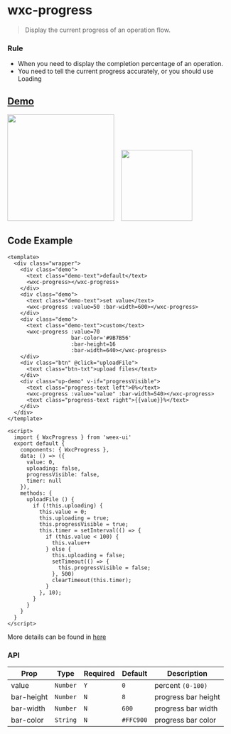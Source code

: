 # wxc-progress 

> Display the current progress of an operation flow.

### Rule
- When you need to display the completion percentage of an operation.
- You need to tell the current progress accurately, or you should use Loading


## [Demo](https://h5.m.taobao.com/trip/wxc-progress/index.html?_wx_tpl=https%3A%2F%2Fh5.m.taobao.com%2Ftrip%2Fwxc-progress%2Fdemo%2Findex.native-min.js)
<img src="https://img.alicdn.com/tfs/TB1RWnVSpXXXXaZXFXXXXXXXXXX-750-1334.gif" width="240"/>&nbsp;&nbsp;&nbsp;&nbsp;<img src="https://img.alicdn.com/tfs/TB1pSZaSpXXXXaXXXXXXXXXXXXX-200-200.png" width="160"/>

## Code Example

```vue
<template>
  <div class="wrapper">
    <div class="demo">
      <text class="demo-text">default</text>
      <wxc-progress></wxc-progress>
    </div>
    <div class="demo">
      <text class="demo-text">set value</text>
      <wxc-progress :value=50 :bar-width=600></wxc-progress>
    </div>
    <div class="demo">
      <text class="demo-text">custom</text>
      <wxc-progress :value=70
                    bar-color='#9B7B56'
                    :bar-height=16
                    :bar-width=640></wxc-progress>
    </div>
    <div class="btn" @click="uploadFile">
      <text class="btn-txt">upload files</text>
    </div>
    <div class="up-demo" v-if="progressVisible">
      <text class="progress-text left">0%</text>
      <wxc-progress :value="value" :bar-width=540></wxc-progress>
      <text class="progress-text right">{{value}}%</text>
    </div>
  </div>
</template>

<script>
  import { WxcProgress } from 'weex-ui'
  export default {
    components: { WxcProgress },
    data: () => ({
      value: 0,
      uploading: false,
      progressVisible: false,
      timer: null
    }),
    methods: {
      uploadFile () {
        if (!this.uploading) {
          this.value = 0;
          this.uploading = true;
          this.progressVisible = true;
          this.timer = setInterval(() => {
            if (this.value < 100) {
              this.value++
            } else {
              this.uploading = false;
              setTimeout(() => {
                this.progressVisible = false;
              }, 500)
              clearTimeout(this.timer);
            }
          }, 10);
        }
      }
    }
  }
</script>
```

More details can be found in [here](https://github.com/alibaba/weex-ui/blob/master/example/progress/index.vue)


### API
| Prop | Type | Required | Default | Description |
|-------------|------------|--------|-----|-----|
| value | `Number` |`Y`| `0` | percent `(0-100)` |
| bar-height | `Number` |`N`| `8` | progress bar height |
| bar-width | `Number` |`N`| `600` | progress bar width |
| bar-color | `String` |`N`| `#FFC900` | progress bar color |
